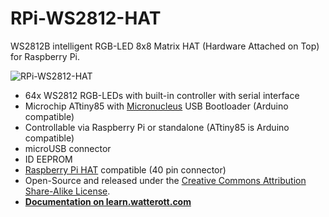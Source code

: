 # RPi-WS2812-HAT
WS2812B intelligent RGB-LED 8x8 Matrix HAT (Hardware Attached on Top) for Raspberry Pi.

![RPi-WS2812-HAT](https://github.com/watterott/RPi-WS2812-HAT/raw/master/hardware/RPi-WS2812-HAT_v10.jpg)

* 64x WS2812 RGB-LEDs with built-in controller with serial interface
* Microchip ATtiny85 with [Micronucleus](https://github.com/micronucleus/micronucleus) USB Bootloader (Arduino compatible)
* Controllable via Raspberry Pi or standalone (ATtiny85 is Arduino compatible)
* microUSB connector
* ID EEPROM
* [Raspberry Pi HAT](https://github.com/raspberrypi/hats) compatible (40 pin connector)
* Open-Source and released under the [Creative Commons Attribution Share-Alike License](https://creativecommons.org/licenses/by-sa/4.0/).
* **[Documentation on learn.watterott.com](https://learn.watterott.com)**
